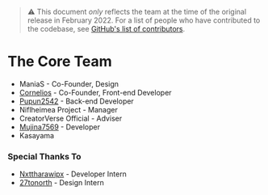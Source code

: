 > ⚠ This document _only_ reflects the team at the time of the original release in February 2022. For a list of people who have contributed to the codebase, see [GitHub's list of contributors](https://github.com/Pupun2542/nextjs-docker/contributors).
# The Core Team

* ManiaS - Co-Founder, Design
* [Cornelios](//github.com/Cornelios) - Co-Founder, Front-end Developer
* [Pupun2542](//github.com/Pupun2542) - Back-end Developer
* Niflheimea Project - Manager
* CreatorVerse Official - Adviser
* [Mujina7569](//github.com/Mujina7569) - Developer
* Kasayama

### Special Thanks To

* [Nxttharawipx](//github.com/Nxttharawipx) - Developer Intern
* [27tonorth](//github.com/27tonorth) - Design Intern